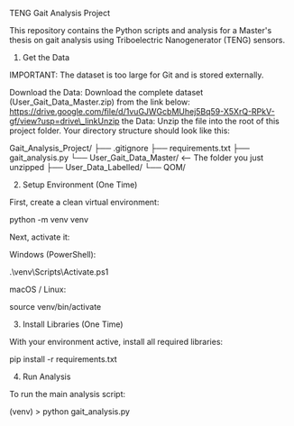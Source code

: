 TENG Gait Analysis Project

This repository contains the Python scripts and analysis for a Master's thesis on gait analysis using Triboelectric Nanogenerator (TENG) sensors.

1. Get the Data

IMPORTANT: The dataset is too large for Git and is stored externally.

Download the Data:
Download the complete dataset (User\_Gait\_Data\_Master.zip) from the link below:
https://drive.google.com/file/d/1vuGJWGcbMUhej5Bq59-X5XrQ-RPkV-gf/view?usp=drive\_linkUnzip the Data:
Unzip the file into the root of this project folder. Your directory structure should look like this:

Gait\_Analysis\_Project/
├── .gitignore
├── requirements.txt
├── gait\_analysis.py
└── User\_Gait\_Data\_Master/  <-- The folder you just unzipped
├── User\_Data\_Labelled/
└── QOM/



2. Setup Environment (One Time)

First, create a clean virtual environment:

python -m venv venv



Next, activate it:

Windows (PowerShell):

.\\venv\\Scripts\\Activate.ps1



macOS / Linux:

source venv/bin/activate



3. Install Libraries (One Time)

With your environment active, install all required libraries:

pip install -r requirements.txt



4. Run Analysis

To run the main analysis script:

(venv) > python gait\_analysis.py

